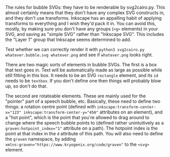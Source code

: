 The rules for bubble SVGs: they have to be renderable by svg2cairo.py. This almost certainly means that they don't have any complex SVG constructs in, and they don't use transforms. Inkscape has an appalling habit of applying transforms to everything and I wish they'd pack it in. You can avoid this, mostly, by making sure you don't have any groups (`<g>` elements) in your SVG, and saving as "simple SVG" rather than "Inkscape SVG". This includes the "Layer 1" group that Inkscape seems determined to add.

Test whether we can correctly render it with `python3 svg2cairo.py whatever.bubble.svg whatever.png` and see if `whatever.png` looks right.

There are two magic sorts of elements in bubble SVGs. The first is a box that text goes in. Text will be automatically made as large as possible while still fitting in this box. It needs to be an SVG `rectangle` element, and its `id` needs to be `textbox`. If you don't define one then things will probably blow up, so don't do that.

The second are rotateable elements. These are mainly used for the "pointer" part of a speech bubble, etc. Basically, these need to define two things: a rotation centre point (defined with `inkscape:transform-center-x="123" inkscape:transform-center-y="456"` attributes on an element), and a "hot point", which is the point that you're allowed to drag around to change where the speech bubble points to (defined rather unintuitively as a `graven:hotpoint_index="1"` attribute on a path). The hotpoint index is the point at that index in the `d` attribute of this path. You will also need to define the `graven` namespace, by adding `xmlns:graven="https://www.kryogenix.org/code/graven"` to the `<svg>` element.